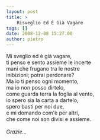 ```yaml
---
layout: post
title: >
    Risveglio Ed È Già Vagare
tags: []
date: 2008-12-08 15:27:00
author: pietro
---
```

Mi sveglio ed è già vagare,<br/>ti penso e sento assieme le incerte<br/>mani che frugano tra le nostre<br/>inibizioni; potrai perdonare?<br/>Ma io ti penso ogni momento,<br/>ma io non posso dirtelo,<br/>come guarda terra la foglia al vento,<br/>io spero sia la carta a dartelo,<br/>spero basti per noi due,<br/>e mi domando com'è per altri,<br/>che come noi son divisi e assieme.<br/><br/><span style="font-style: italic">Grazie...</span>
